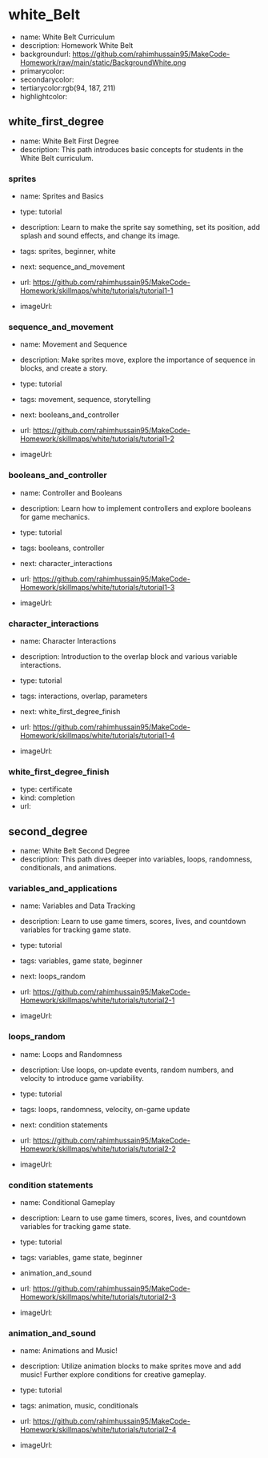 # white_Belt

* name: White Belt Curriculum
* description: Homework White Belt
* backgroundurl: https://github.com/rahimhussain95/MakeCode-Homework/raw/main/static/BackgroundWhite.png
* primarycolor: 
* secondarycolor:
* tertiarycolor:rgb(94, 187, 211)
* highlightcolor: 


## white_first_degree

* name: White Belt First Degree 
* description: This path introduces basic concepts for students in the White Belt curriculum.

### sprites

* name: Sprites and Basics
* type: tutorial
* description: Learn to make the sprite say something, set its position, add splash and sound effects, and change its image.
* tags: sprites, beginner, white
* next: sequence_and_movement

* url: https://github.com/rahimhussain95/MakeCode-Homework/skillmaps/white/tutorials/tutorial1-1
* imageUrl: 

### sequence_and_movement

* name: Movement and Sequence
* description: Make sprites move, explore the importance of sequence in blocks, and create a story.
* type: tutorial
* tags: movement, sequence, storytelling
* next: booleans_and_controller

* url: https://github.com/rahimhussain95/MakeCode-Homework/skillmaps/white/tutorials/tutorial1-2
* imageUrl: 


### booleans_and_controller

* name: Controller and Booleans
* description: Learn how to implement controllers and explore booleans for game mechanics.
* type: tutorial
* tags: booleans, controller
* next: character_interactions

* url: https://github.com/rahimhussain95/MakeCode-Homework/skillmaps/white/tutorials/tutorial1-3
* imageUrl: 

### character_interactions

* name: Character Interactions
* description: Introduction to the overlap block and various variable interactions.
* type: tutorial
* tags: interactions, overlap, parameters
* next: white_first_degree_finish

* url: https://github.com/rahimhussain95/MakeCode-Homework/skillmaps/white/tutorials/tutorial1-4
* imageUrl: 

### white_first_degree_finish

* type: certificate
* kind: completion
* url: 

## second_degree

* name: White Belt Second Degree
* description: This path dives deeper into variables, loops, randomness, conditionals, and animations.

### variables_and_applications

* name: Variables and Data Tracking
* description: Learn to use game timers, scores, lives, and countdown variables for tracking game state.
* type: tutorial
* tags: variables, game state, beginner
* next: loops_random

* url: https://github.com/rahimhussain95/MakeCode-Homework/skillmaps/white/tutorials/tutorial2-1
* imageUrl: 


### loops_random

* name: Loops and Randomness
* description: Use loops, on-update events, random numbers, and velocity to introduce game variability.
* type: tutorial
* tags: loops, randomness, velocity, on-game update
* next: condition statements

* url: https://github.com/rahimhussain95/MakeCode-Homework/skillmaps/white/tutorials/tutorial2-2
* imageUrl: 


### condition statements

* name: Conditional Gameplay
* description: Learn to use game timers, scores, lives, and countdown variables for tracking game state.
* type: tutorial
* tags: variables, game state, beginner
* animation_and_sound

* url: https://github.com/rahimhussain95/MakeCode-Homework/skillmaps/white/tutorials/tutorial2-3
* imageUrl: 

### animation_and_sound

* name: Animations and Music!
* description: Utilize animation blocks to make sprites move and add music! Further explore conditions for creative gameplay.
* type: tutorial
* tags: animation, music, conditionals

* url: https://github.com/rahimhussain95/MakeCode-Homework/skillmaps/white/tutorials/tutorial2-4
* imageUrl: 







